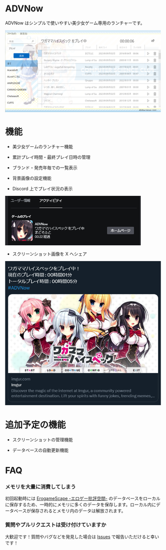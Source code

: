 # ADVNow
ADVNow はシンプルで使いやすい美少女ゲーム専用のランチャーです。

![Overview](docs/images/overview.png)

# 機能
* 美少女ゲームのランチャー機能

* 累計プレイ時間・最終プレイ日時の管理

* ブランド・発売年毎での一覧表示

* 背景画像の設定機能

* Discord 上でプレイ状況の表示

![Discord](docs/images/discord.png)

* スクリーンショット画像を X へシェア

![Share to X](docs/images/share.png)

# 追加予定の機能
* スクリーンショットの管理機能

* データベースの自動更新機能

# FAQ
### メモリを大量に消費してしまう
初回起動時には [ErogameScape -エロゲー批評空間-](https://erogamescape.dyndns.org/~ap2/ero/toukei_kaiseki/) のデータベースをローカルに保存するため、一時的にメモリに多くのデータを保存します。ローカル内にデータベースが保存されるとメモリ内のデータは解放されます。

### 質問やプルリクエストは受け付けていますか
大歓迎です！質問やバグなどを発見した場合は [Issues](https://github.com/towa0131/ADVNow/issues) で報告いただけると幸いです！